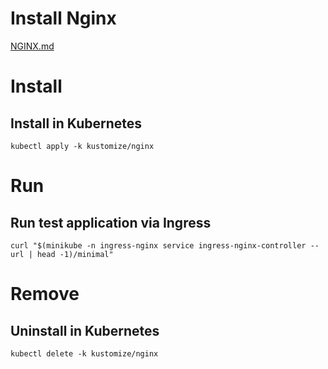 # Install Nginx

[NGINX.md](NGINX.md)

# Install

## Install in Kubernetes

```shell
kubectl apply -k kustomize/nginx
```

# Run

## Run test application via Ingress

```shell
curl "$(minikube -n ingress-nginx service ingress-nginx-controller --url | head -1)/minimal"
```

# Remove

## Uninstall in Kubernetes

```shell
kubectl delete -k kustomize/nginx
```
